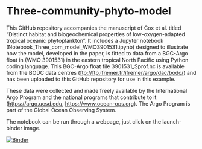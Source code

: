 # Three-community-phyto-model

This GitHub repository accompanies the manuscript of Cox et al. titled “Distinct habitat and biogeochemical properties of low-oxygen-adapted tropical oceanic phytoplankton”. It includes a Jupyter notebook (Notebook_Three_com_model_WMO3901531.ipynb) designed to illustrate how the model, developed in the paper, is fitted to data from a BGC-Argo float in (WMO 3901531) in the eastern tropical North Pacific using Python coding language. This BGC-Argo float file 3901531\_Sprof.nc is available from the BODC data centres (ftp://ftp.ifremer.fr/ifremer/argo/dac/bodc/) and has been uploaded to this GitHub repository for use in this example.

These data were collected and made freely available by the International Argo Program and the national programs that contribute to it (https://argo.ucsd.edu, https://www.ocean-ops.org). The Argo Program is part of the Global Ocean Observing System.

The notebook can be run through a webpage, just click on the launch-binder image.

[![Binder](https://mybinder.org/badge_logo.svg)](https://mybinder.org/v2/gh/rjbrewin/Three-community-phyto-model/HEAD)
